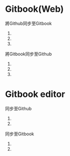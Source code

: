 # Gitbook\(Web\)

將Github同步至Gitbook

1.

2.

3.

將Gitbook同步至Github

1.

2.

3.

# Gitbook editor

同步至Github

1.

2.

同步至Gitbook

1.

2.



# 



